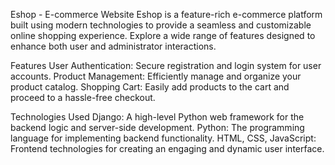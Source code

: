 Eshop - E-commerce Website
Eshop is a feature-rich e-commerce platform built using modern technologies to provide a seamless and customizable online shopping experience. Explore a wide range of features designed to enhance both user and administrator interactions.

Features
User Authentication: Secure registration and login system for user accounts.
Product Management: Efficiently manage and organize your product catalog.
Shopping Cart: Easily add products to the cart and proceed to a hassle-free checkout.

Technologies Used
Django: A high-level Python web framework for the backend logic and server-side development.
Python: The programming language for implementing backend functionality.
HTML, CSS, JavaScript: Frontend technologies for creating an engaging and dynamic user interface.

